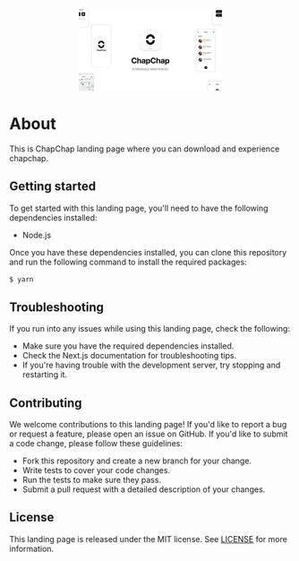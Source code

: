 <p align="center"><img src="public/marketing/og.png" alt="Thumbnail" style="zoom:25%;" /></p>

# About

This is ChapChap landing page where you can download and experience chapchap.

## Getting started

To get started with this landing page, you'll need to have the following dependencies installed:

- Node.js

Once you have these dependencies installed, you can clone this repository and run the following command to install the required packages:

```bash
$ yarn
```

## Troubleshooting

If you run into any issues while using this landing page, check the following:

- Make sure you have the required dependencies installed.
- Check the Next.js documentation for troubleshooting tips.
- If you're having trouble with the development server, try stopping and restarting it.

## Contributing

We welcome contributions to this landing page! If you'd like to report a bug or request a feature, please open an issue on GitHub. If you'd like to submit a code change, please follow these guidelines:

- Fork this repository and create a new branch for your change.
- Write tests to cover your code changes.
- Run the tests to make sure they pass.
- Submit a pull request with a detailed description of your changes.

## License

This landing page is released under the MIT license. See [LICENSE](LICENSE) for more information.
